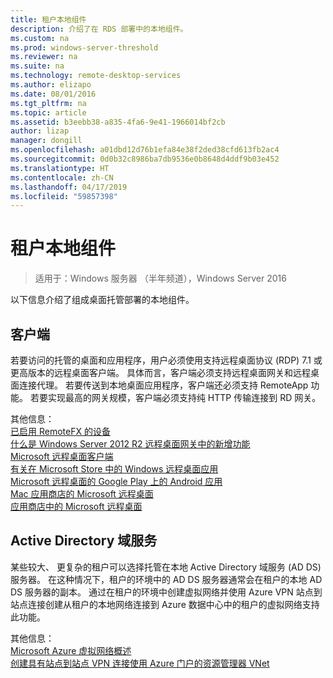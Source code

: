 ```yaml
---
title: 租户本地组件
description: 介绍了在 RDS 部署中的本地组件。
ms.custom: na
ms.prod: windows-server-threshold
ms.reviewer: na
ms.suite: na
ms.technology: remote-desktop-services
ms.author: elizapo
ms.date: 08/01/2016
ms.tgt_pltfrm: na
ms.topic: article
ms.assetid: b3eebb38-a835-4fa6-9e41-1966014bf2cb
author: lizap
manager: dongill
ms.openlocfilehash: a01dbd12d76b1efa84e38f2ded38cfd613fb2ac4
ms.sourcegitcommit: 0d0b32c8986ba7db9536e0b8648d4ddf9b03e452
ms.translationtype: HT
ms.contentlocale: zh-CN
ms.lasthandoff: 04/17/2019
ms.locfileid: "59857398"
---
```

# <a name="tenant-on-premises-components"></a>租户本地组件

>适用于：Windows 服务器 （半年频道），Windows Server 2016

以下信息介绍了组成桌面托管部署的本地组件。  
  
##  <a name="clients"></a>客户端  
若要访问的托管的桌面和应用程序，用户必须使用支持远程桌面协议 (RDP) 7.1 或更高版本的远程桌面客户端。 具体而言，客户端必须支持远程桌面网关和远程桌面连接代理。 若要传送到本地桌面应用程序，客户端还必须支持 RemoteApp 功能。 若要实现最高的网关规模，客户端必须支持纯 HTTP 传输连接到 RD 网关。  
  
其他信息：  
[已启用 RemoteFX 的设备](https://social.technet.microsoft.com/wiki/contents/articles/14534.remotefx-enabled-devices.aspx)  
[什么是 Windows Server 2012 R2 远程桌面网关中的新增功能](https://blogs.technet.microsoft.com/enterprisemobility/2013/03/14/whats-new-in-windows-server-2012-remote-desktop-gateway/#transport)  
[Microsoft 远程桌面客户端](https://technet.microsoft.com/library/dn473009.aspx)  
[有关在 Microsoft Store 中的 Windows 远程桌面应用](https://apps.microsoft.com/windows/app/remote-desktop/051f560e-5e9b-4dad-8b2e-fa5e0b05a480)  
[Microsoft 远程桌面的 Google Play 上的 Android 应用](https://play.google.com/store/apps/details?id=com.microsoft.rdc.android)  
[Mac 应用商店的 Microsoft 远程桌面](https://itunes.apple.com/us/app/microsoft-remote-desktop/id715768417?mt=12)  
[应用商店中的 Microsoft 远程桌面](https://itunes.apple.com/us/app/microsoft-remote-desktop/id714464092?mt=8)  
  
##  <a name="active-directory-domain-services"></a>Active Directory 域服务  
某些较大、 更复杂的租户可以选择托管在本地 Active Directory 域服务 (AD DS) 服务器。 在这种情况下，租户的环境中的 AD DS 服务器通常会在租户的本地 AD DS 服务器的副本。 通过在租户的环境中创建虚拟网络并使用 Azure VPN 站点到站点连接创建从租户的本地网络连接到 Azure 数据中心中的租户的虚拟网络支持此功能。  
  
其他信息：  
[Microsoft Azure 虚拟网络概述](https://azure.microsoft.com/documentation/articles/virtual-networks-overview/)  
[创建具有站点到站点 VPN 连接使用 Azure 门户的资源管理器 VNet](https://azure.microsoft.com/documentation/articles/vpn-gateway-howto-site-to-site-resource-manager-portal/)  


